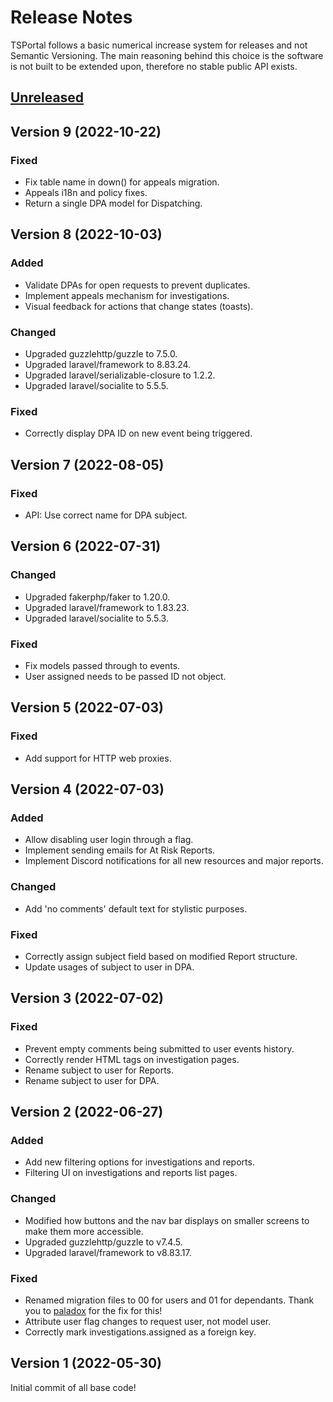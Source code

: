 # Release Notes

TSPortal follows a basic numerical increase system for releases and not Semantic Versioning.
The main reasoning behind this choice is the software is not built to be extended upon, therefore no stable public API exists.

## [Unreleased](https://github.com/miraheze/TSPortal/compare/v9...master)

## Version 9 (2022-10-22)

### Fixed

- Fix table name in down() for appeals migration.
- Appeals i18n and policy fixes.
- Return a single DPA model for Dispatching.

## Version 8 (2022-10-03)

### Added

- Validate DPAs for open requests to prevent duplicates.
- Implement appeals mechanism for investigations.
- Visual feedback for actions that change states (toasts).

### Changed

- Upgraded guzzlehttp/guzzle to 7.5.0.
- Upgraded laravel/framework to 8.83.24.
- Upgraded laravel/serializable-closure to 1.2.2.
- Upgraded laravel/socialite to 5.5.5.

### Fixed

- Correctly display DPA ID on new event being triggered.

## Version 7 (2022-08-05)

### Fixed

- API: Use correct name for DPA subject.

## Version 6 (2022-07-31)

### Changed

- Upgraded fakerphp/faker to 1.20.0.
- Upgraded laravel/framework to 1.83.23.
- Upgraded laravel/socialite to 5.5.3.

### Fixed

- Fix models passed through to events.
- User assigned needs to be passed ID not object.

## Version 5 (2022-07-03)

### Fixed

- Add support for HTTP web proxies.

## Version 4 (2022-07-03)

### Added

- Allow disabling user login through a flag.
- Implement sending emails for At Risk Reports.
- Implement Discord notifications for all new resources and major reports.

### Changed

- Add 'no comments' default text for stylistic purposes.

### Fixed

- Correctly assign subject field based on modified Report structure.
- Update usages of subject to user in DPA.

## Version 3 (2022-07-02)

### Fixed

- Prevent empty comments being submitted to user events history.
- Correctly render HTML tags on investigation pages.
- Rename subject to user for Reports.
- Rename subject to user for DPA.

## Version 2 (2022-06-27)

### Added

- Add new filtering options for investigations and reports.
- Filtering UI on investigations and reports list pages.

### Changed

- Modified how buttons and the nav bar displays on smaller screens to make them more accessible.
- Upgraded guzzlehttp/guzzle to v7.4.5.
- Upgraded laravel/framework to v8.83.17.

### Fixed

- Renamed migration files to 00 for users and 01 for dependants. Thank you to [paladox](https://github.com/paladox) for the fix for this!
- Attribute user flag changes to request user, not model user.
- Correctly mark investigations.assigned as a foreign key.

## Version 1 (2022-05-30)

Initial commit of all base code!

